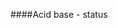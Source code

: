 <!--
.. title: acid-base-stewart
.. slug: acid-base-stewart
.. date: 2023-02-08 23:14:24 UTC
.. tags: 
.. category: 
.. link: 
.. description: 
.. type: text
.. template:
	base_mine.tmpl
-->

####Acid base - status
<script src="../../assets/js/muller_plathe_plot.js" id="9ba43d3a-40a7-490d-bdc2-486784703881"></script>